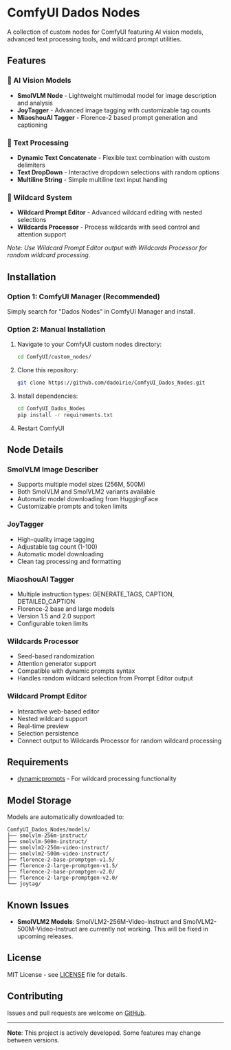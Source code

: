 # ComfyUI Dados Nodes

A collection of custom nodes for ComfyUI featuring AI vision models, advanced text processing tools, and wildcard prompt utilities.

## Features

### 🤖 AI Vision Models
- **SmolVLM Node** - Lightweight multimodal model for image description and analysis
- **JoyTagger** - Advanced image tagging with customizable tag counts
- **MiaoshouAI Tagger** - Florence-2 based prompt generation and captioning

### 📝 Text Processing
- **Dynamic Text Concatenate** - Flexible text combination with custom delimiters
- **Text DropDown** - Interactive dropdown selections with random options
- **Multiline String** - Simple multiline text input handling

### 🎲 Wildcard System
- **Wildcard Prompt Editor** - Advanced wildcard editing with nested selections
- **Wildcards Processor** - Process wildcards with seed control and attention support

*Note: Use Wildcard Prompt Editor output with Wildcards Processor for random wildcard processing.*

## Installation

### Option 1: ComfyUI Manager (Recommended)
Simply search for "Dados Nodes" in ComfyUI Manager and install.

### Option 2: Manual Installation
1. Navigate to your ComfyUI custom nodes directory:
   ```bash
   cd ComfyUI/custom_nodes/
   ```

2. Clone this repository:
   ```bash
   git clone https://github.com/dadoirie/ComfyUI_Dados_Nodes.git
   ```

3. Install dependencies:
   ```bash
   cd ComfyUI_Dados_Nodes
   pip install -r requirements.txt
   ```

4. Restart ComfyUI

## Node Details

### SmolVLM Image Describer
- Supports multiple model sizes (256M, 500M)
- Both SmolVLM and SmolVLM2 variants available
- Automatic model downloading from HuggingFace
- Customizable prompts and token limits

### JoyTagger
- High-quality image tagging
- Adjustable tag count (1-100)
- Automatic model downloading
- Clean tag processing and formatting

### MiaoshouAI Tagger
- Multiple instruction types: GENERATE_TAGS, CAPTION, DETAILED_CAPTION
- Florence-2 base and large models
- Version 1.5 and 2.0 support
- Configurable token limits

### Wildcards Processor
- Seed-based randomization
- Attention generator support
- Compatible with dynamic prompts syntax
- Handles random wildcard selection from Prompt Editor output

### Wildcard Prompt Editor
- Interactive web-based editor
- Nested wildcard support
- Real-time preview
- Selection persistence
- Connect output to Wildcards Processor for random wildcard processing

## Requirements

- [dynamicprompts](https://github.com/adieyal/dynamicprompts) - For wildcard processing functionality

## Model Storage

Models are automatically downloaded to:
```
ComfyUI_Dados_Nodes/models/
├── smolvlm-256m-instruct/
├── smolvlm-500m-instruct/
├── smolvlm2-256m-video-instruct/
├── smolvlm2-500m-video-instruct/
├── florence-2-base-promptgen-v1.5/
├── florence-2-large-promptgen-v1.5/
├── florence-2-base-promptgen-v2.0/
├── florence-2-large-promptgen-v2.0/
└── joytag/
```

## Known Issues

- **SmolVLM2 Models**: SmolVLM2-256M-Video-Instruct and SmolVLM2-500M-Video-Instruct are currently not working. This will be fixed in upcoming releases.

## License

MIT License - see [LICENSE](LICENSE) file for details.

## Contributing

Issues and pull requests are welcome on [GitHub](https://github.com/dadoirie/ComfyUI_Dados_Nodes).

---

**Note**: This project is actively developed. Some features may change between versions.